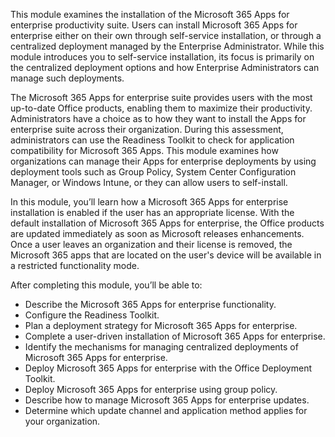 This module examines the installation of the Microsoft 365 Apps for enterprise productivity suite. Users can install Microsoft 365 Apps for enterprise either on their own through self-service installation, or through a centralized deployment managed by the Enterprise Administrator. While this module introduces you to self-service installation, its focus is primarily on the centralized deployment options and how Enterprise Administrators can manage such deployments.

The Microsoft 365 Apps for enterprise suite provides users with the most up-to-date Office products, enabling them to maximize their productivity. Administrators have a choice as to how they want to install the Apps for enterprise suite across their organization. During this assessment, administrators can use the Readiness Toolkit to check for application compatibility for Microsoft 365 Apps. This module examines how organizations can manage their Apps for enterprise deployments by using deployment tools such as Group Policy, System Center Configuration Manager, or Windows Intune, or they can allow users to self-install.

In this module, you’ll learn how a Microsoft 365 Apps for enterprise installation is enabled if the user has an appropriate license. With the default installation of Microsoft 365 Apps for enterprise, the Office products are updated immediately as soon as Microsoft releases enhancements. Once a user leaves an organization and their license is removed, the Microsoft 365 apps that are located on the user's device will be available in a restricted functionality mode.

After completing this module, you’ll be able to:

 -  Describe the Microsoft 365 Apps for enterprise functionality.
 -  Configure the Readiness Toolkit.
 -  Plan a deployment strategy for Microsoft 365 Apps for enterprise.
 -  Complete a user-driven installation of Microsoft 365 Apps for enterprise.
 -  Identify the mechanisms for managing centralized deployments of Microsoft 365 Apps for enterprise.
 -  Deploy Microsoft 365 Apps for enterprise with the Office Deployment Toolkit.
 -  Deploy Microsoft 365 Apps for enterprise using group policy.
 -  Describe how to manage Microsoft 365 Apps for enterprise updates.
 -  Determine which update channel and application method applies for your organization.
